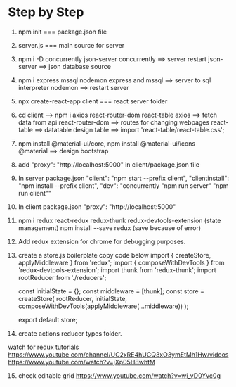 # Step by Step

1. npm init === package.json file
2. server.js === main source for server
3. npm i -D concurrently json-server
   concurrently ==> server restart
   json-server ==> json database source
4. npm i express mssql nodemon
   express and mssql ==> server to sql interpreter
   nodemon ==> restart server
5. npx create-react-app client === react server folder
6. cd client --> npm i axios react-router-dom react-table
   axios ==> fetch data from api
   react-router-dom ==> routes for changing webpages
   react-table ==> datatable
   design table ==> import 'react-table/react-table.css';
7. npm install @material-ui/core, npm install @material-ui/icons  
   @material ==> design bootstrap
8. add "proxy": "http://localhost:5000" in client/package.json file
9. In server package.json
   "client": "npm start --prefix client",
   "clientinstall": "npm install --prefix client",
   "dev": "concurrently \"npm run server\" \"npm run client\""
10. In client package.json
    "proxy": "http://localhost:5000"
11. npm i redux react-redux redux-thunk redux-devtools-extension
    (state management)
    npm install --save redux (save because of error)
12. Add redux extension for chrome for debugging purposes.
13. create a store.js boilerplate copy code below
    import { createStore, applyMiddleware } from 'redux';
    import { composeWithDevTools } from 'redux-devtools-extension';
    import thunk from 'redux-thunk';
    import rootReducer from './reducers';

    const initialState = {};
    const middleware = [thunk];
    const store = createStore(
    rootReducer,
    initialState,
    composeWithDevTools(applyMiddleware(...middleware))
    );

    export default store;

14. create actions reducer types folder.

watch for redux tutorials
https://www.youtube.com/channel/UC2xRE4hUCQ3xO3ymEtMh1Hw/videos
https://www.youtube.com/watch?v=jXp05H8whtM

15. check editable grid https://www.youtube.com/watch?v=wi_vD0Yvc0g
